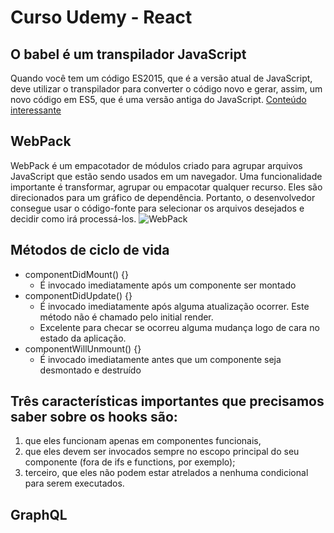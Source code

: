 # Curso Udemy - React

## O babel é um transpilador JavaScript

Quando você tem um código ES2015, que é a versão atual de JavaScript,
deve utilizar o transpilador para converter o código novo e gerar, assim, um novo código em ES5, que é uma versão antiga do JavaScript.
[Conteúdo interessante](https://blog.matheuscastiglioni.com.br/como-funciona-a-transpilacao-de-codigo-do-babel/)

## WebPack

WebPack é um empacotador de módulos criado para agrupar arquivos JavaScript que estão sendo usados em um navegador.
Uma funcionalidade importante é transformar, agrupar ou empacotar qualquer recurso. Eles são direcionados para um gráfico de dependência.
Portanto, o desenvolvedor consegue usar o código-fonte para selecionar os arquivos desejados e decidir como irá processá-los.
![WebPack](https://miro.medium.com/max/1400/1*iBITv3YhdY85BbWfKRkjbA.png)

## Métodos de ciclo de vida

- componentDidMount() {}
  - É invocado imediatamente após um componente ser montado
- componentDidUpdate() {}
  - É invocado imediatamente após alguma atualização ocorrer. Este método não é chamado pelo initial render.
  - Excelente para checar se ocorreu alguma mudança logo de cara no estado da aplicação.
- componentWillUnmount() {}
  - É invocado imediatamente antes que um componente seja desmontado e destruído

## Três características importantes que precisamos saber sobre os hooks são:

1. que eles funcionam apenas em componentes funcionais,
2. que eles devem ser invocados sempre no escopo principal do seu componente (fora
   de ifs e functions, por exemplo);
3. terceiro, que eles não podem estar atrelados a nenhuma condicional para serem executados.

## GraphQL

